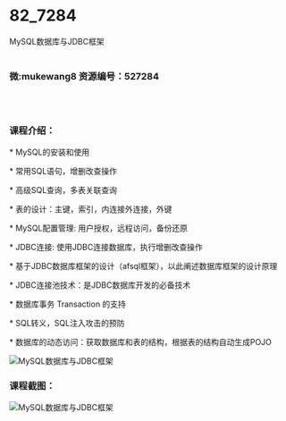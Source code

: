 # 82_7284
MySQL数据库与JDBC框架
<br/></br>
<h3>微:mukewang8 资源编号：527284</h3>
<br/></br>
<h3>课程介绍：</h3>
<p>* MySQL的安装和使用</p>
<p>* 常用SQL语句，增删改查操作</p>
<p>* 高级SQL查询，多表关联查询</p>
<p>* 表的设计：主键，索引，内连接外连接，外键</p>
<p>* MySQL配置管理: 用户授权，远程访问，备份还原</p>
<p>* <a title="查看与 JDBC 相关的文章" target="_blank">JDBC</a>连接: 使用JDBC连接数据库，执行增删改查操作</p>
<p>* 基于JDBC数据库框架的设计（afsql框架），以此阐述数据库框架的设计原理</p>
<p>* JDBC连接池技术：是JDBC数据库开发的必备技术</p>
<p>* 数据库事务 Transaction 的支持</p>
<p>* SQL转义，SQL注入攻击的预防</p>
<p>* 数据库的动态访问：获取数据库和表的结构，根据表的结构自动生成POJO</p>
<p><img src="https://www.ko996.com/wp-content/uploads/img/2019/09/356-48-300x167.jpg" alt="MySQL数据库与JDBC框架"></p>
<h3>课程截图：</h3>
<p><img src="https://www.ko996.com/wp-content/uploads/img/2019/09/1-65.png" alt="MySQL数据库与JDBC框架"></p>
<p>&nbsp;</p>

